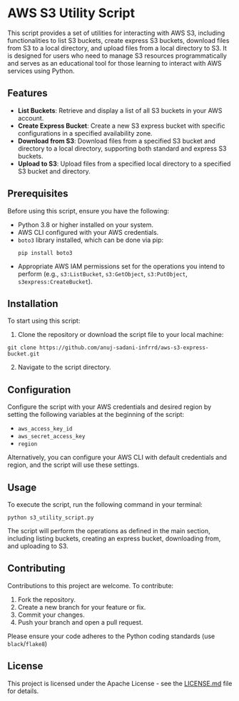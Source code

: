 # AWS S3 Utility Script

This script provides a set of utilities for interacting with AWS S3, including functionalities to list S3 buckets, create express S3 buckets, download files from S3 to a local directory, and upload files from a local directory to S3. It is designed for users who need to manage S3 resources programmatically and serves as an educational tool for those learning to interact with AWS services using Python.

## Features

- **List Buckets**: Retrieve and display a list of all S3 buckets in your AWS account.
- **Create Express Bucket**: Create a new S3 express bucket with specific configurations in a specified availability zone.
- **Download from S3**: Download files from a specified S3 bucket and directory to a local directory, supporting both standard and express S3 buckets.
- **Upload to S3**: Upload files from a specified local directory to a specified S3 bucket and directory.

## Prerequisites

Before using this script, ensure you have the following:

- Python 3.8 or higher installed on your system.
- AWS CLI configured with your AWS credentials.
- `boto3` library installed, which can be done via pip:
  ```
  pip install boto3
  ```
- Appropriate AWS IAM permissions set for the operations you intend to perform (e.g., `s3:ListBucket`, `s3:GetObject`, `s3:PutObject`, `s3express:CreateBucket`).

## Installation

To start using this script:

1. Clone the repository or download the script file to your local machine:
  ```
  git clone https://github.com/anuj-sadani-infrrd/aws-s3-express-bucket.git
  ```
2. Navigate to the script directory.

## Configuration

Configure the script with your AWS credentials and desired region by setting the following variables at the beginning of the script:

- `aws_access_key_id`
- `aws_secret_access_key`
- `region`

Alternatively, you can configure your AWS CLI with default credentials and region, and the script will use these settings.

## Usage

To execute the script, run the following command in your terminal:
  ```
  python s3_utility_script.py
  ```

The script will perform the operations as defined in the main section, including listing buckets, creating an express bucket, downloading from, and uploading to S3.

## Contributing

Contributions to this project are welcome. To contribute:

1. Fork the repository.
2. Create a new branch for your feature or fix.
3. Commit your changes.
4. Push your branch and open a pull request.

Please ensure your code adheres to the Python coding standards (use `black`/`flake8`)

## License

This project is licensed under the Apache License - see the [LICENSE.md](LICENSE.md) file for details.
